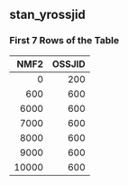 ## stan_yrossjid
### First 7 Rows of the Table
|   NMF2 |   OSSJID |
|-------:|---------:|
|      0 |      200 |
|    600 |      600 |
|   6000 |      600 |
|   7000 |      600 |
|   8000 |      600 |
|   9000 |      600 |
|  10000 |      600 |